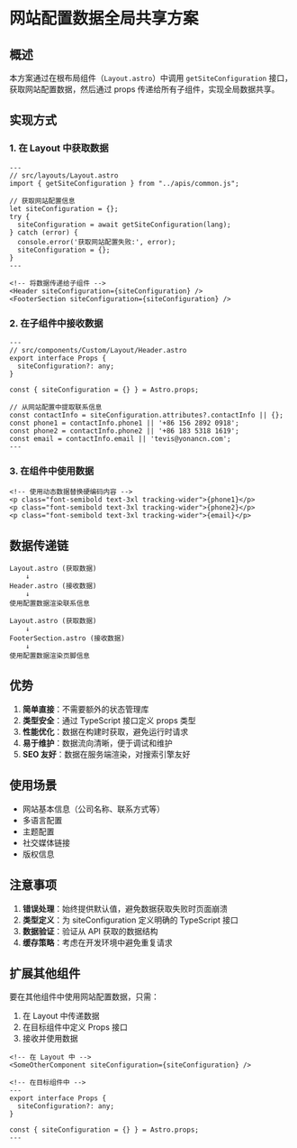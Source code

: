 # 网站配置数据全局共享方案

## 概述

本方案通过在根布局组件（`Layout.astro`）中调用 `getSiteConfiguration` 接口，获取网站配置数据，然后通过 props 传递给所有子组件，实现全局数据共享。

## 实现方式

### 1. 在 Layout 中获取数据

```astro
---
// src/layouts/Layout.astro
import { getSiteConfiguration } from "../apis/common.js";

// 获取网站配置信息
let siteConfiguration = {};
try {
  siteConfiguration = await getSiteConfiguration(lang);
} catch (error) {
  console.error('获取网站配置失败:', error);
  siteConfiguration = {};
}
---

<!-- 将数据传递给子组件 -->
<Header siteConfiguration={siteConfiguration} />
<FooterSection siteConfiguration={siteConfiguration} />
```

### 2. 在子组件中接收数据

```astro
---
// src/components/Custom/Layout/Header.astro
export interface Props {
  siteConfiguration?: any;
}

const { siteConfiguration = {} } = Astro.props;

// 从网站配置中提取联系信息
const contactInfo = siteConfiguration.attributes?.contactInfo || {};
const phone1 = contactInfo.phone1 || '+86 156 2892 0918';
const phone2 = contactInfo.phone2 || '+86 183 5318 1619';
const email = contactInfo.email || 'tevis@yonancn.com';
---
```

### 3. 在组件中使用数据

```astro
<!-- 使用动态数据替换硬编码内容 -->
<p class="font-semibold text-3xl tracking-wider">{phone1}</p>
<p class="font-semibold text-3xl tracking-wider">{phone2}</p>
<p class="font-semibold text-3xl tracking-wider">{email}</p>
```

## 数据传递链

```
Layout.astro (获取数据)
    ↓
Header.astro (接收数据)
    ↓
使用配置数据渲染联系信息

Layout.astro (获取数据)
    ↓
FooterSection.astro (接收数据)
    ↓
使用配置数据渲染页脚信息
```

## 优势

1. **简单直接**：不需要额外的状态管理库
2. **类型安全**：通过 TypeScript 接口定义 props 类型
3. **性能优化**：数据在构建时获取，避免运行时请求
4. **易于维护**：数据流向清晰，便于调试和维护
5. **SEO 友好**：数据在服务端渲染，对搜索引擎友好

## 使用场景

- 网站基本信息（公司名称、联系方式等）
- 多语言配置
- 主题配置
- 社交媒体链接
- 版权信息

## 注意事项

1. **错误处理**：始终提供默认值，避免数据获取失败时页面崩溃
2. **类型定义**：为 siteConfiguration 定义明确的 TypeScript 接口
3. **数据验证**：验证从 API 获取的数据结构
4. **缓存策略**：考虑在开发环境中避免重复请求

## 扩展其他组件

要在其他组件中使用网站配置数据，只需：

1. 在 Layout 中传递数据
2. 在目标组件中定义 Props 接口
3. 接收并使用数据

```astro
<!-- 在 Layout 中 -->
<SomeOtherComponent siteConfiguration={siteConfiguration} />

<!-- 在目标组件中 -->
---
export interface Props {
  siteConfiguration?: any;
}

const { siteConfiguration = {} } = Astro.props;
---
```
